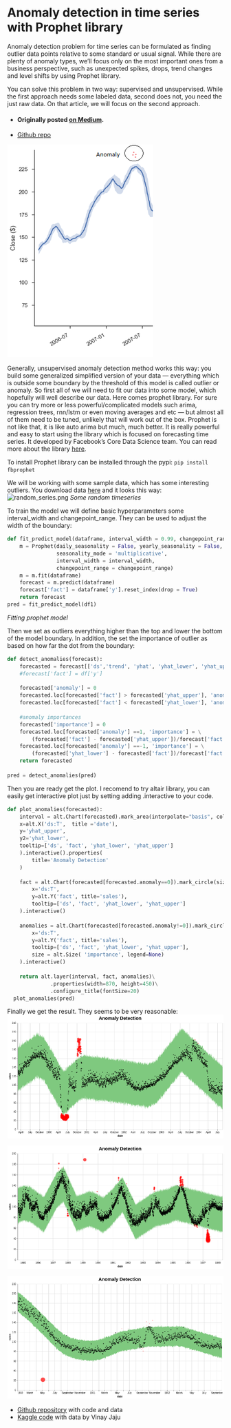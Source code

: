 # Anomaly detection in time series with Prophet library

Anomaly detection problem for time series can be formulated as finding outlier data points relative to some standard or usual signal. While there are plenty of anomaly types, we’ll focus only on the most important ones from a business perspective, such as unexpected spikes, drops, trend changes and level shifts by using Prophet library.

You can solve this problem in two way: supervised and unsupervised. While the first approach needs some labeled data, second does not, you need the just raw data. On that article, we will focus on the second approach.

* #### Originally posted [on Medium](https://towardsdatascience.com/anomaly-detection-time-series-4c661f6f165f).
* [Github repo](https://github.com/Diyago/ML-DL-scripts/tree/96825d152203ade61306f4afeeffcd31fc11b01c/time%20series%20regression/anomaly%20detection)

![anomaly.png](/images/anomaly/anomaly.png)

Generally, unsupervised anomaly detection method works this way: you build some generalized simplified version of your data — everything which is outside some boundary by the threshold of this model is called outlier or anomaly. So first all of we will need to fit our data into some model, which hopefully will well describe our data. Here comes prophet library. For sure you can try more or less powerful/complicated models such arima, regression trees, rnn/lstm or even moving averages and etc — but almost all of them need to be tuned, unlikely that will work out of the box. Prophet is not like that, it is like auto arima but much, much better. It is really powerful and easy to start using the library which is focused on forecasting time series. It developed by Facebook’s Core Data Science team. You can read more about the library [here](https://github.com/facebook/prophet).

To install Prophet library can be installed through the pypi:
```pip install fbprophet```

We will be working with some sample data, which has some interesting outliers. You download data [here](http://www.sharecsv.com/s/71ac978f781d6eabe89679ebe1d27388/test_detect_anoms.csv) and it looks this way:
![random_series.png](/images/anomaly/random_series.png)
*Some random timeseries*

To train the model we will define basic hyperparameters some interval_width and changepoint_range. They can be used to adjust the width of the boundary:
```python
def fit_predict_model(dataframe, interval_width = 0.99, changepoint_range = 0.8):
    m = Prophet(daily_seasonality = False, yearly_seasonality = False, weekly_seasonality = False,
                seasonality_mode = 'multiplicative', 
                interval_width = interval_width,
                changepoint_range = changepoint_range)
    m = m.fit(dataframe)
    forecast = m.predict(dataframe)
    forecast['fact'] = dataframe['y'].reset_index(drop = True)
    return forecast
pred = fit_predict_model(df1)
```

*Fitting prophet model*


Then we set as outliers everything higher than the top and lower the bottom of the model boundary. In addition, the set the importance of outlier as based on how far the dot from the boundary:

```python
def detect_anomalies(forecast):
    forecasted = forecast[['ds','trend', 'yhat', 'yhat_lower', 'yhat_upper', 'fact']].copy()
    #forecast['fact'] = df['y']

    forecasted['anomaly'] = 0
    forecasted.loc[forecasted['fact'] > forecasted['yhat_upper'], 'anomaly'] = 1
    forecasted.loc[forecasted['fact'] < forecasted['yhat_lower'], 'anomaly'] = -1

    #anomaly importances
    forecasted['importance'] = 0
    forecasted.loc[forecasted['anomaly'] ==1, 'importance'] = \
        (forecasted['fact'] - forecasted['yhat_upper'])/forecast['fact']
    forecasted.loc[forecasted['anomaly'] ==-1, 'importance'] = \
        (forecasted['yhat_lower'] - forecasted['fact'])/forecast['fact']
    return forecasted

pred = detect_anomalies(pred)
```

Then you are ready get the plot. I recomend to try altair library, you can easily get interactive plot just by setting adding .interactive to your code.


``` python
def plot_anomalies(forecasted):
    interval = alt.Chart(forecasted).mark_area(interpolate="basis", color = '#7FC97F').encode(
    x=alt.X('ds:T',  title ='date'),
    y='yhat_upper',
    y2='yhat_lower',
    tooltip=['ds', 'fact', 'yhat_lower', 'yhat_upper']
    ).interactive().properties(
        title='Anomaly Detection'
    )

    fact = alt.Chart(forecasted[forecasted.anomaly==0]).mark_circle(size=15, opacity=0.7, color = 'Black').encode(
        x='ds:T',
        y=alt.Y('fact', title='sales'),
        tooltip=['ds', 'fact', 'yhat_lower', 'yhat_upper']
    ).interactive()

    anomalies = alt.Chart(forecasted[forecasted.anomaly!=0]).mark_circle(size=30, color = 'Red').encode(
        x='ds:T',
        y=alt.Y('fact', title='sales'),    
        tooltip=['ds', 'fact', 'yhat_lower', 'yhat_upper'],
        size = alt.Size( 'importance', legend=None)
    ).interactive()

    return alt.layer(interval, fact, anomalies)\
              .properties(width=870, height=450)\
              .configure_title(fontSize=20)
  plot_anomalies(pred)
```

Finally we get the result. They seems to be very reasonable:
![anomalies1.png](/images/anomaly/anomalies1.png)

![anomalies2.png](/images/anomaly/anomalies2.png)

![anomalies3.png](/images/anomaly/anomalies3.png)


* [Github repository](https://github.com/Diyago/ML-DL-scripts/tree/master/time%20series%20regression/anomaly%20detection) with code and data
* [Kaggle code](https://www.kaggle.com/kernels/scriptcontent/15216678/download) with data by Vinay Jaju